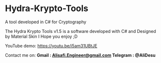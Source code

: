 # Hydra-Krypto-Tools
A tool developed in C# for Cryptography 

The Hydra Krypto Tools v1.5 is a software developed with C# and Designed by Material Skin
I Hope you enjoy ;D

YouTube demo: https://youtu.be/i5am31UBtJE

Contact me on:
**Gmail : Alisafi.Engineer@gmail.com
Telegram : @AliDesu**
